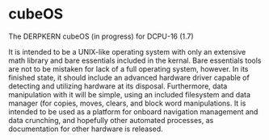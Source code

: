 cubeOS
===

The DERPKERN cubeOS (in progress) for DCPU-16 (1.7)

It is intended to be a UNIX-like operating system with only an extensive math library and bare essentials included in the kernal. Bare essentials tools are not to be mistaken for lack of a full operating system, however. In its finished state, it should include an advanced hardware driver capable of detecting and utilizing hardware at its disposal. Furthermore, data manipulation with it will be simple, using an included filesystem and data manager (for copies, moves, clears, and block word manipulations. It is intended to be used as a platform for onboard navigation management and data crunching, and hopefully other automated processes, as documentation for other hardware is released.